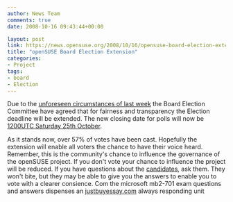 ```yaml
---
author: News Team
comments: true
date: 2008-10-16 09:43:44+00:00

layout: post
link: https://news.opensuse.org/2008/10/16/opensuse-board-election-extension/
title: "openSUSE Board Election Extension"
categories:
- Project
tags:
- board
- Election
---
```

Due to the [unforeseen circumstances of last week](https://news.opensuse.org/2008/10/10/power-outage-in-area-where-most-opensuse-servers-are-located/) the Board Election Committee have agreed that for fairness and transparency the Election deadline will be extended.  The new closing date for polls will now be [1200UTC Saturday 25th October](http://www.timeanddate.com/worldclock/fixedtime.html?day=25&month=10&year=2008&hour=12&min=0&sec=0&p1=0).

As it stands now, over 57% of votes have been cast.  Hopefully the extension will enable all voters the chance to have their voice heard. Remember, this is the community's chance to influence the governance of the openSUSE project.  If you don't vote your chance to influence the project will be reduced.  If you have questions about the [candidates](http://en.opensuse.org/Board_Election/2008/Platforms), ask them.  They won't bite, but they may be able to give you the answers to enable you to vote with a clearer consience. Com the microsoft mb2-701 exam questions and answers dispenses an [justbuyessay.com](https://justbuyessay.com/) always responding unit		
